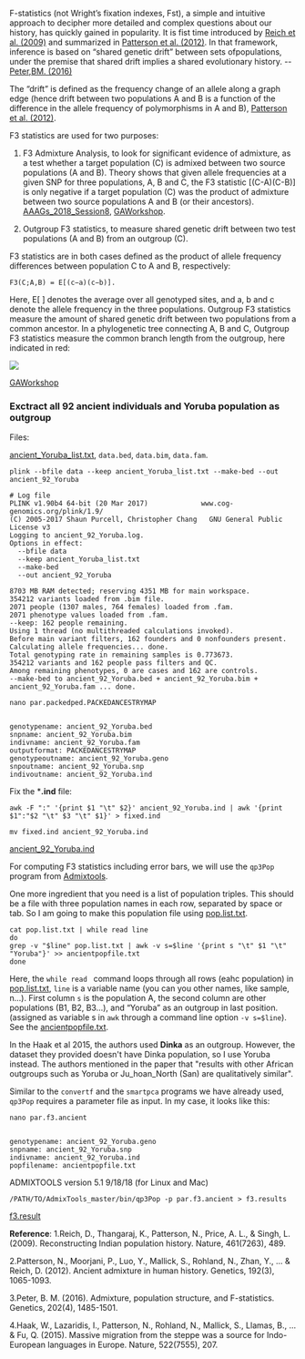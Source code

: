F-statistics (not Wright’s fixation indexes, Fst), a simple and intuitive approach to decipher more detailed and complex questions about our history, has quickly gained in popularity. It is fist time introduced by [Reich et al. (2009)](https://www.nature.com/articles/nature08365) and summarized in [Patterson et al. (2012)](https://www.genetics.org/content/192/3/1065). In that framework, inference is based on “shared genetic drift” between sets ofpopulations, under the premise that shared drift implies a
shared evolutionary history. -- [Peter,BM. (2016)](https://www.genetics.org/content/202/4/1485.abstract)


The “drift” is defined as the frequency change of an allele along a graph edge (hence drift between two populations A and B is a function of the difference in the allele frequency of polymorphisms in A and B), [Patterson et al. (2012)](https://www.genetics.org/content/192/3/1065).


F3 statistics are used for two purposes:

1. F3 Admixture Analysis, to look for significant evidence of admixture, as a test whether a target population (C) is admixed between two source populations (A and B). Theory shows that given allele frequencies at a given SNP for three populations, A, B and C, the F3 statistic [(C-A)(C-B)] is only negative if a target population (C) was the product of admixture between two source populations A and B (or their ancestors). [AAAGs_2018_Session8](https://github.com/Sagui-omics/AAAGs_2018/tree/master/Session8_Admixture_Introgression), [GAWorkshop](https://gaworkshop.readthedocs.io/en/latest/contents/06_f3/f3.html).

2. Outgroup F3 statistics, to measure shared genetic drift between two test populations (A and B) from an outgroup (C).


F3 statistics are in both cases defined as the product of allele frequency differences between population C to A and B, respectively:

```F3(C;A,B) = E[(c−a)(c−b)].```

Here, E[ ] denotes the average over all genotyped sites, and a, b and c denote the allele frequency in the three populations. Outgroup F3 statistics measure the amount of shared genetic drift between two populations from a common ancestor. In a phylogenetic tree connecting A, B and C, Outgroup F3 statistics measure the common branch length from the outgroup, here indicated in red:

![](Images/f3-tree.png)

[GAWorkshop](https://gaworkshop.readthedocs.io/en/latest/contents/06_f3/f3.html)


### Exctract all 92 ancient individuals and Yoruba population as outgroup

Files:

[ancient_Yoruba_list.txt](ancient_Yoruba_list.txt), ```data.bed```, ```data.bim```, ```data.fam```.


```
plink --bfile data --keep ancient_Yoruba_list.txt --make-bed --out ancient_92_Yoruba

# Log file
PLINK v1.90b4 64-bit (20 Mar 2017)             www.cog-genomics.org/plink/1.9/
(C) 2005-2017 Shaun Purcell, Christopher Chang   GNU General Public License v3
Logging to ancient_92_Yoruba.log.
Options in effect:
  --bfile data
  --keep ancient_Yoruba_list.txt
  --make-bed
  --out ancient_92_Yoruba

8703 MB RAM detected; reserving 4351 MB for main workspace.
354212 variants loaded from .bim file.
2071 people (1307 males, 764 females) loaded from .fam.
2071 phenotype values loaded from .fam.
--keep: 162 people remaining.
Using 1 thread (no multithreaded calculations invoked).
Before main variant filters, 162 founders and 0 nonfounders present.
Calculating allele frequencies... done.
Total genotyping rate in remaining samples is 0.773673.
354212 variants and 162 people pass filters and QC.
Among remaining phenotypes, 0 are cases and 162 are controls.
--make-bed to ancient_92_Yoruba.bed + ancient_92_Yoruba.bim +
ancient_92_Yoruba.fam ... done.
```

```
nano par.packedped.PACKEDANCESTRYMAP 


genotypename: ancient_92_Yoruba.bed
snpname: ancient_92_Yoruba.bim
indivname: ancient_92_Yoruba.fam
outputformat: PACKEDANCESTRYMAP
genotypeoutname: ancient_92_Yoruba.geno
snpoutname: ancient_92_Yoruba.snp
indivoutname: ancient_92_Yoruba.ind
```

Fix the ***.ind** file:

```
awk -F ":" '{print $1 "\t" $2}' ancient_92_Yoruba.ind | awk '{print $1":"$2 "\t" $3 "\t" $1}' > fixed.ind

mv fixed.ind ancient_92_Yoruba.ind
```
[ancient_92_Yoruba.ind](ancient_92_Yoruba.ind)


For computing F3 statistics including error bars, we will use the ```qp3Pop``` program from [Admixtools](https://github.com/DReichLab/AdmixTools).

One more ingredient that you need is a list of population triples. This should be a file with three population names in each row, separated by space or tab. So I am going to make this population file using [pop.list.txt](pop.list.txt).

```
cat pop.list.txt | while read line
do 
grep -v "$line" pop.list.txt | awk -v s=$line '{print s "\t" $1 "\t" "Yoruba"}' >> ancientpopfile.txt
done

```
Here, the ```while read ``` command loops through all rows (eahc population) in [pop.list.txt](pop.list.txt), ```line``` is a variable name (you can you other names, like sample, n...). First column ```s``` is the population A, the second column are other populations (B1, B2, B3...), and “Yoruba” as an outgroup in last position. (assigned as variable s in ```awk``` through a command line option ```-v s=$line```). See the [ancientpopfile.txt](ancientpopfile.txt).


In the Haak et al 2015, the authors used **Dinka** as an outgroup. However, the dataset they provided doesn't have Dinka population, so I use Yoruba instead. The authors mentioned in the paper that "results with other African outgroups such as Yoruba or Ju_hoan_North (San) are qualitatively similar".


Similar to the ```convertf``` and the ```smartpca``` programs we have already used, ```qp3Pop``` requires a parameter file as input. 
In my case, it looks like this:

```
nano par.f3.ancient


genotypename: ancient_92_Yoruba.geno
snpname: ancient_92_Yoruba.snp
indivname: ancient_92_Yoruba.ind
popfilename: ancientpopfile.txt
```

ADMIXTOOLS version 5.1  9/18/18 (for Linux and Mac)

```
/PATH/TO/AdmixTools_master/bin/qp3Pop -p par.f3.ancient > f3.results

```
[f3.result](f3.result)

**Reference**:
1.Reich, D., Thangaraj, K., Patterson, N., Price, A. L., & Singh, L. (2009). Reconstructing Indian population history. Nature, 461(7263), 489.

2.Patterson, N., Moorjani, P., Luo, Y., Mallick, S., Rohland, N., Zhan, Y., ... & Reich, D. (2012). Ancient admixture in human history. Genetics, 192(3), 1065-1093.

3.Peter, B. M. (2016). Admixture, population structure, and F-statistics. Genetics, 202(4), 1485-1501.

4.Haak, W., Lazaridis, I., Patterson, N., Rohland, N., Mallick, S., Llamas, B., ... & Fu, Q. (2015). Massive migration from the steppe was a source for Indo-European languages in Europe. Nature, 522(7555), 207.
